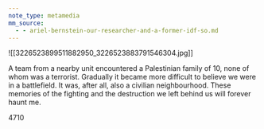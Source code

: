 ```yaml
---
note_type: metamedia
mm_source:
  - - ariel-bernstein-our-researcher-and-a-former-idf-so.md
---
```


![[3226523899511882950_3226523883791546304.jpg]]

A team from a nearby unit
encountered a Palestinian family of
10, none of whom was a terrorist.
Gradually it became more difficult to
believe we were in a battlefield. It
was, after all, also a civilian
neighbourhood. These memories of
the fighting and the destruction we
left behind us will forever haunt me.

4710

